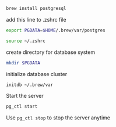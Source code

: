 ```bash
brew install postgresql
```

add this line to .zshrc file
```bash
export PGDATA=$HOME/.brew/var/postgres
```

```bash
source ~/.zshrc
```

create directory for database system
```bash
mkdir $PGDATA
```

initialize database cluster
```bash
initdb ~/.brew/var
```

Start the server
```bash
pg_ctl start
```

Use `pg_ctl stop` to stop the server anytime

